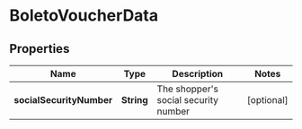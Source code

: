 

# BoletoVoucherData


## Properties

| Name | Type | Description | Notes |
|------------ | ------------- | ------------- | -------------|
|**socialSecurityNumber** | **String** | The shopper&#39;s social security number |  [optional] |



